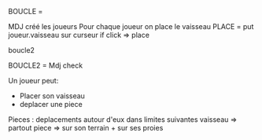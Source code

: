 BOUCLE =

MDJ créé les joueurs
Pour chaque joueur on place le vaisseau
PLACE =
	put joueur.vaisseau sur curseur
	if click => place

boucle2

BOUCLE2 =
Mdj check 


Un joueur peut:

- Placer son vaisseau
- deplacer une piece

Pieces : deplacements autour d'eux dans limites suivantes
vaisseau => partout
piece => sur son terrain + sur ses proies

